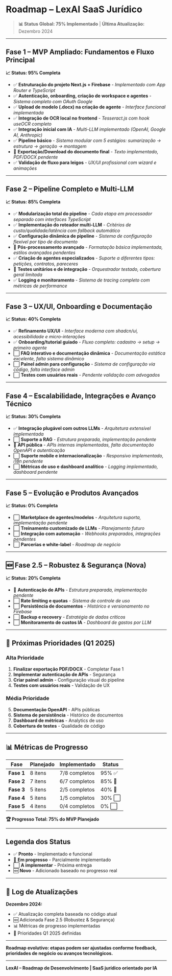 # Roadmap – LexAI SaaS Jurídico

> **📊 Status Global: 75% Implementado** | **Última Atualização:** Dezembro 2024

---

## Fase 1 – MVP Ampliado: Fundamentos e Fluxo Principal
**📈 Status: 95% Completa**

- ✅ **Estruturação do projeto Next.js + Firebase** - *Implementado com App Router e TypeScript*
- ✅ **Autenticação, onboarding, criação de workspace e agentes** - *Sistema completo com OAuth Google*
- ✅ **Upload de modelo (.docx) na criação de agente** - *Interface funcional implementada*
- ✅ **Integração de OCR local no frontend** - *Tesseract.js com hook useOCR completo*
- ✅ **Integração inicial com IA** - *Multi-LLM implementado (OpenAI, Google AI, Anthropic)*
- ✅ **Pipeline básico** - *Sistema modular com 5 estágios: sumarização → estrutura → geração → montagem*
- 🔄 **Exportação/Download do documento final** - *Texto implementado, PDF/DOCX pendente*
- ✅ **Validação de fluxo para leigos** - *UX/UI profissional com wizard e animações*

---

## Fase 2 – Pipeline Completo e Multi-LLM  
**📈 Status: 85% Completa**

- ✅ **Modularização total do pipeline** - *Cada etapa em processador separado com interfaces TypeScript*
- ✅ **Implementação do roteador multi-LLM** - *Critérios de custo/qualidade/latência com fallback automático*
- ✅ **Configuração dinâmica de pipeline** - *Sistema de configuração flexível por tipo de documento*
- 🔄 **Pós-processamento avançado** - *Formatação básica implementada, estilos avançados pendentes*
- ✅ **Criação de agentes especializados** - *Suporte a diferentes tipos: petições, contratos, pareceres*
- 🔄 **Testes unitários e de integração** - *Orquestrador testado, cobertura geral limitada*
- ✅ **Logging e monitoramento** - *Sistema de tracing completo com métricas de performance*

---

## Fase 3 – UX/UI, Onboarding e Documentação
**📈 Status: 40% Completa**

- ✅ **Refinamento UX/UI** - *Interface moderna com shadcn/ui, acessibilidade e micro-interações*
- ✅ **Onboarding/tutorial guiado** - *Fluxo completo: cadastro → setup → primeiro agente*
- ⬜ **FAQ interativo e documentação dinâmica** - *Documentação estática excelente, falta sistema dinâmico*
- ⬜ **Painel admin para configuração** - *Sistema de configuração via código, falta interface admin*
- ⬜ **Testes com usuários reais** - *Pendente validação com advogados*

---

## Fase 4 – Escalabilidade, Integrações e Avanço Técnico
**📈 Status: 30% Completa**

- ✅ **Integração plugável com outros LLMs** - *Arquitetura extensível implementada*
- ⬜ **Suporte a RAG** - *Estrutura preparada, implementação pendente*
- 🔄 **API pública** - *APIs internas implementadas, falta documentação OpenAPI e autenticação*
- ⬜ **Suporte mobile e internacionalização** - *Responsivo implementado, i18n pendente*
- ⬜ **Métricas de uso e dashboard analítico** - *Logging implementado, dashboard pendente*

---

## Fase 5 – Evolução e Produtos Avançados
**📈 Status: 0% Completa**

- ⬜ **Marketplace de agentes/modelos** - *Arquitetura suporta, implementação pendente*
- ⬜ **Treinamento customizado de LLMs** - *Planejamento futuro*
- ⬜ **Integração com automação** - *Webhooks preparados, integrações pendentes*
- ⬜ **Parcerias e white-label** - *Roadmap de negócio*

---

## 🆕 Fase 2.5 – Robustez & Segurança (Nova)
**📈 Status: 20% Completa**

- 🔄 **Autenticação de APIs** - *Estrutura preparada, implementação pendente*
- ⬜ **Rate limiting e quotas** - *Sistema de controle de uso*
- ⬜ **Persistência de documentos** - *Histórico e versionamento no Firebase*
- ⬜ **Backup e recovery** - *Estratégia de dados críticos*
- ⬜ **Monitoramento de custos IA** - *Dashboard de gastos por LLM*

---

## 🎯 Próximas Prioridades (Q1 2025)

### **Alta Prioridade**
1. **Finalizar exportação PDF/DOCX** - Completar Fase 1
2. **Implementar autenticação de APIs** - Segurança
3. **Criar painel admin** - Configuração visual do pipeline
4. **Testes com usuários reais** - Validação de UX

### **Média Prioridade**  
5. **Documentação OpenAPI** - APIs públicas
6. **Sistema de persistência** - Histórico de documentos
7. **Dashboard de métricas** - Analytics de uso
8. **Cobertura de testes** - Qualidade de código

---

## 📊 Métricas de Progresso

| Fase | Planejado | Implementado | Status |
|------|-----------|--------------|--------|
| **Fase 1** | 8 itens | 7/8 completos | 95% ✅ |
| **Fase 2** | 7 itens | 6/7 completos | 85% 🔄 |
| **Fase 3** | 5 itens | 2/5 completos | 40% 🔄 |
| **Fase 4** | 5 itens | 1/5 completos | 30% ⬜ |
| **Fase 5** | 4 itens | 0/4 completos | 0% ⬜ |

**🏆 Progresso Total: 75% do MVP Planejado**

---

## Legenda dos Status

- ✅ **Pronto** - Implementado e funcional
- 🔄 **Em progresso** - Parcialmente implementado
- ⬜ **A implementar** - Próxima entrega
- 🆕 **Novo** - Adicionado baseado no progresso real

---

## 🔄 Log de Atualizações

**Dezembro 2024:**
- ✅ Atualização completa baseada no código atual
- 🆕 Adicionada Fase 2.5 (Robustez & Segurança)
- 📊 Métricas de progresso implementadas
- 🎯 Prioridades Q1 2025 definidas

---

**Roadmap evolutivo: etapas podem ser ajustadas conforme feedback, prioridades de negócio ou avanços tecnológicos.**

---

**LexAI – Roadmap de Desenvolvimento | SaaS jurídico orientado por IA**